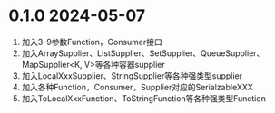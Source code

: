 # 0.1.0 2024-05-07
1. 加入3-9参数Function，Consumer接口
2. 加入ArraySupplier<E>、ListSupplier<E>、SetSupplier<E>、QueueSupplier<E>、MapSupplier<K, V>等各种容器supplier
3. 加入LocalXxxSupplier、StringSupplier等各种强类型supplier
4. 加入各种Function，Consumer，Supplier对应的SerialzableXXX
5. 加入ToLocalXxxFunction、ToStringFunction等各种强类型Function